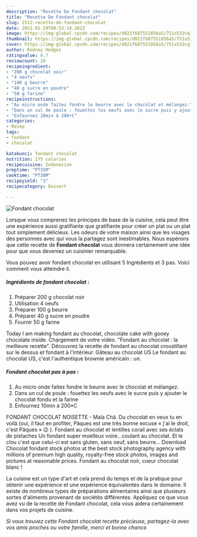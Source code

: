 ```yaml
---
description: "Recette De Fondant chocolat"
title: "Recette De Fondant chocolat"
slug: 2512-recette-de-fondant-chocolat
date: 2021-01-29T00:53:14.201Z
image: https://img-global.cpcdn.com/recipes/d021f687551856a5/751x532cq70/fondant-chocolat-photo-principale-de-la-recette.jpg
thumbnail: https://img-global.cpcdn.com/recipes/d021f687551856a5/751x532cq70/fondant-chocolat-photo-principale-de-la-recette.jpg
cover: https://img-global.cpcdn.com/recipes/d021f687551856a5/751x532cq70/fondant-chocolat-photo-principale-de-la-recette.jpg
author: Rodney Hodges
ratingvalue: 4.7
reviewcount: 10
recipeingredient:
- "200 g chocolat noir"
- "4 oeufs"
- "100 g beurre"
- "40 g sucre en poudre"
- "50 g farine"
recipeinstructions:
- "Au micro onde faites fondre le beurre avec le chocolat et mélangez."
- "Dans un cul de poule : fouettez les oeufs avec le sucre puis y ajouter le chocolat fondu et la farine"
- "Enfournez 10min à 200•C"
categories:
- Resep
tags:
- fondant
- chocolat

katakunci: fondant chocolat 
nutrition: 175 calories
recipecuisine: Indonesian
preptime: "PT35M"
cooktime: "PT30M"
recipeyield: "3"
recipecategory: Dessert

---
```



![Fondant chocolat](https://img-global.cpcdn.com/recipes/d021f687551856a5/751x532cq70/fondant-chocolat-photo-principale-de-la-recette.jpg)

Lorsque vous comprenez les principes de base de la cuisine, cela peut être une expérience aussi gratifiante que gratifiante pour créer un plat ou un plat tout simplement délicieux. Les odeurs de votre maison ainsi que les visages des personnes avec qui vous la partagez sont inestimables. Nous espérons que cette recette de <strong> Fondant chocolat </strong> vous donnera certainement une idée pour que vous deveniez un cuisinier remarquable.

<!--inarticleads1-->

Vous pouvez avoir fondant chocolat en utilisant 5 Ingrédients et 3 pas. Voici comment vous atteindre il.

##### Ingrédients de fondant chocolat :

1. Préparer 200 g chocolat noir
1. Utilisation 4 oeufs
1. Préparer 100 g beurre
1. Préparer 40 g sucre en poudre
1. Fournir 50 g farine


Today I am making fondant au chocolat, chocolate cake with gooey chocolate inside. Chargement de votre vidéo. &#34;Fondant au chocolat : la meilleure recette&#34;. Découvrez la recette de fondant au chocolat croustillant sur le dessus et fondant à l&#39;intérieur. Gâteau au chocolat US Le fondant au chocolat US, c&#39;est l&#39;authentique brownie américain : un. 

<!--inarticleads2-->

##### Fondant chocolat pas à pas :

1. Au micro onde faites fondre le beurre avec le chocolat et mélangez.
1. Dans un cul de poule : fouettez les oeufs avec le sucre puis y ajouter le chocolat fondu et la farine
1. Enfournez 10min à 200•C


FONDANT CHOCOLAT NOISETTE - Maïa Chä. Du chocolat en veux tu en voilà (oui, il faut en profiter, Pâques est une très bonne excuse « j&#39;ai le droit, c&#39;est Pâques » 😉 ). Fondant au chocolat et lentilles corail avec ses éclats de pistaches Un fondant super moelleux voire…coulant au chocolat. Et le clou c&#39;est que celui-ci est sans gluten, sans oeuf, sans beurre… Download Chocolat fondant stock photos at the best stock photography agency with millions of premium high quality, royalty-free stock photos, images and pictures at reasonable prices. Fondant au chocolat noir, coeur chocolat blanc ! 

<!--inarticleads1-->

<p>
La cuisine est un type d'art et cela prend du temps et de la pratique pour obtenir une expérience et une expérience équivalentes dans le domaine. Il existe de nombreux types de préparations alimentaires ainsi que plusieurs sortes d'aliments provenant de sociétés différentes. Appliquez ce que vous avez vu de la recette de Fondant chocolat, cela vous aidera certainement dans vos projets de cuisine.
</p>

<p>
<i>Si vous trouvez cette Fondant chocolat recette précieuse, partagez-la avec vos amis proches ou votre famille, merci et bonne chance.</i>
</p>
